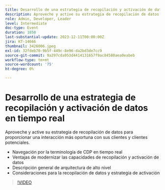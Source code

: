 ```yaml
---
title: Desarrollo de una estrategia de recopilación y activación de datos en tiempo real
description: Aproveche y active su estrategia de recopilación de datos para proporcionar una interacción más oportuna con sus clientes y clientes potenciales.
role: Admin, Developer, Leader
level: Intermediate
doc-type: Event
duration: 1858
last-substantial-update: 2023-12-11T00:00:00Z
jira: KT-14666
thumbnail: 3426006.jpeg
exl-id: 32fdeb70-9b5f-449c-8e96-da2bd3de7cc9
source-git-commit: 9a297cda953d4414131657f9ac84580aea0eabeb
workflow-type: tm+mt
source-wordcount: '75'
ht-degree: 0%

---
```


# Desarrollo de una estrategia de recopilación y activación de datos en tiempo real

Aproveche y active su estrategia de recopilación de datos para proporcionar una interacción más oportuna con sus clientes y clientes potenciales.

* Navegación por la terminología de CDP en tiempo real
* Ventajas de modernizar las capacidades de recopilación y activación de datos
* Descripción general de arquitectura de alto nivel
* Consideraciones para la recopilación de datos y estrategia de activación

>[!VIDEO](https://video.tv.adobe.com/v/3426006/?learn=on)
